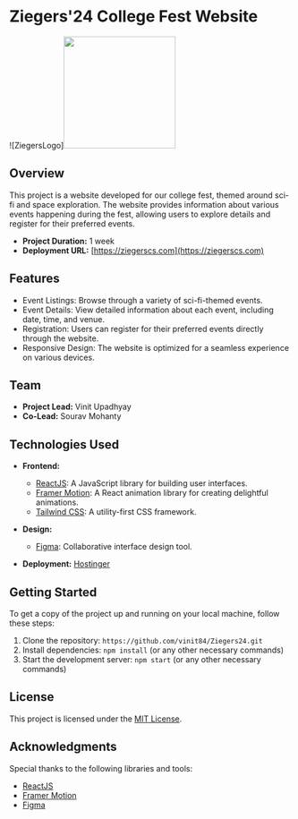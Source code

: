 # Ziegers'24 College Fest Website

![ZiegersLogo]<img src="https://ziegerscs.com/static/media/ZiegersLogo2.963dc1e675cbb40002b2.webp" width="200">


## Overview

This project is a website developed for our college fest, themed around sci-fi and space exploration. The website provides information about various events happening during the fest, allowing users to explore details and register for their preferred events.

- **Project Duration:** 1 week
- **Deployment URL:** [https://ziegerscs.com](https://ziegerscs.com)

## Features

- Event Listings: Browse through a variety of sci-fi-themed events.
- Event Details: View detailed information about each event, including date, time, and venue.
- Registration: Users can register for their preferred events directly through the website.
- Responsive Design: The website is optimized for a seamless experience on various devices.

## Team

- **Project Lead:** Vinit Upadhyay
- **Co-Lead:** Sourav Mohanty

## Technologies Used

- **Frontend:**
  - [ReactJS](https://reactjs.org/): A JavaScript library for building user interfaces.
  - [Framer Motion](https://www.framer.com/motion/): A React animation library for creating delightful animations.
  - [Tailwind CSS](https://tailwindcss.com/): A utility-first CSS framework.

- **Design:**
  - [Figma](https://www.figma.com/): Collaborative interface design tool.

- **Deployment:** [Hostinger](https://www.hostinger.com/)

## Getting Started

To get a copy of the project up and running on your local machine, follow these steps:

1. Clone the repository: `https://github.com/vinit84/Ziegers24.git`
2. Install dependencies: `npm install` (or any other necessary commands)
3. Start the development server: `npm start` (or any other necessary commands)

## License

This project is licensed under the [MIT License](LICENSE).

## Acknowledgments

Special thanks to the following libraries and tools:
- [ReactJS](https://reactjs.org/)
- [Framer Motion](https://www.framer.com/motion/)
- [Figma](https://www.figma.com/)
